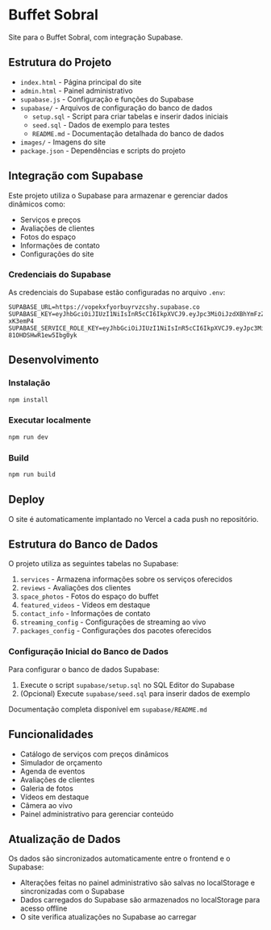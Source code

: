 # Buffet Sobral

Site para o Buffet Sobral, com integração Supabase.

## Estrutura do Projeto

- `index.html` - Página principal do site
- `admin.html` - Painel administrativo
- `supabase.js` - Configuração e funções do Supabase
- `supabase/` - Arquivos de configuração do banco de dados
  - `setup.sql` - Script para criar tabelas e inserir dados iniciais
  - `seed.sql` - Dados de exemplo para testes
  - `README.md` - Documentação detalhada do banco de dados
- `images/` - Imagens do site
- `package.json` - Dependências e scripts do projeto

## Integração com Supabase

Este projeto utiliza o Supabase para armazenar e gerenciar dados dinâmicos como:

- Serviços e preços
- Avaliações de clientes
- Fotos do espaço
- Informações de contato
- Configurações do site

### Credenciais do Supabase

As credenciais do Supabase estão configuradas no arquivo `.env`:

```
SUPABASE_URL=https://vopekxfyorbuyrvzcshy.supabase.co
SUPABASE_KEY=eyJhbGciOiJIUzI1NiIsInR5cCI6IkpXVCJ9.eyJpc3MiOiJzdXBhYmFzZSIsInJlZiI6InZvcGVreGZ5b3JidXlydnpjc2h5Iiwicm9sZSI6ImFub24iLCJpYXQiOjE3NTc0NTkyNjMsImV4cCI6MjA3MzAzNTI2M30.jIQqu4j_0QfPpn67YXHyy760X6Z4wwhuHMj-xK3emP4
SUPABASE_SERVICE_ROLE_KEY=eyJhbGciOiJIUzI1NiIsInR5cCI6IkpXVCJ9.eyJpc3MiOiJzdXBhYmFzZSIsInJlZiI6InZvcGVreGZ5b3JidXlydnpjc2h5Iiwicm9sZSI6InNlcnZpY2Vfcm9sZSIsImlhdCI6MTc1NzQ1OTI2MywiZXhwIjoyMDczMDM1MjYzfQ.CEziwcAFfb7reGiGorqLneb-81OHDSHwR1ew5Ibg0yk
```

## Desenvolvimento

### Instalação

```bash
npm install
```

### Executar localmente

```bash
npm run dev
```

### Build

```bash
npm run build
```

## Deploy

O site é automaticamente implantado no Vercel a cada push no repositório.

## Estrutura do Banco de Dados

O projeto utiliza as seguintes tabelas no Supabase:

1. `services` - Armazena informações sobre os serviços oferecidos
2. `reviews` - Avaliações dos clientes
3. `space_photos` - Fotos do espaço do buffet
4. `featured_videos` - Vídeos em destaque
5. `contact_info` - Informações de contato
6. `streaming_config` - Configurações de streaming ao vivo
7. `packages_config` - Configurações dos pacotes oferecidos

### Configuração Inicial do Banco de Dados

Para configurar o banco de dados Supabase:

1. Execute o script `supabase/setup.sql` no SQL Editor do Supabase
2. (Opcional) Execute `supabase/seed.sql` para inserir dados de exemplo

Documentação completa disponível em `supabase/README.md`

## Funcionalidades

- Catálogo de serviços com preços dinâmicos
- Simulador de orçamento
- Agenda de eventos
- Avaliações de clientes
- Galeria de fotos
- Vídeos em destaque
- Câmera ao vivo
- Painel administrativo para gerenciar conteúdo

## Atualização de Dados

Os dados são sincronizados automaticamente entre o frontend e o Supabase:

- Alterações feitas no painel administrativo são salvas no localStorage e sincronizadas com o Supabase
- Dados carregados do Supabase são armazenados no localStorage para acesso offline
- O site verifica atualizações no Supabase ao carregar